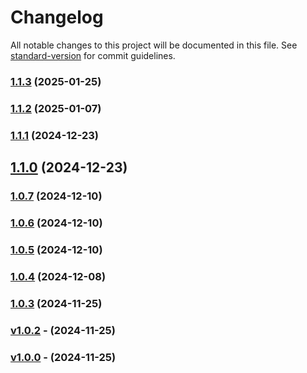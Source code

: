 # Changelog

All notable changes to this project will be documented in this file. See [standard-version](https://github.com/conventional-changelog/standard-version) for commit guidelines.

### [1.1.3](https://github.com/jujoco/nord-jujoco-vscode-theme/compare/v1.1.2...v1.1.3) (2025-01-25)

### [1.1.2](https://github.com/jujoco/nord-jujoco-vscode-theme/compare/v1.1.1...v1.1.2) (2025-01-07)

### [1.1.1](https://github.com/jujoco/nord-jujoco-vscode-theme/compare/v1.1.0...v1.1.1) (2024-12-23)

## [1.1.0](https://github.com/jujoco/nord-jujoco-vscode-theme/compare/v1.0.7...v1.1.0) (2024-12-23)

### [1.0.7](https://github.com/jujoco/nord-jujoco-vscode-theme/compare/v1.0.6...v1.0.7) (2024-12-10)

### [1.0.6](https://github.com/jujoco/nord-jujoco-vscode-theme/compare/v1.0.5...v1.0.6) (2024-12-10)

### [1.0.5](https://github.com/jujoco/nord-jujoco-vscode-theme/compare/v1.0.4...v1.0.5) (2024-12-10)

### [1.0.4](https://github.com/jujoco/nord-jujoco-vscode-theme/compare/v1.0.3...v1.0.4) (2024-12-08)

### [1.0.3](https://github.com/jujoco/nord-jujoco-vscode-theme/compare/v1.0.2...v1.0.3) (2024-11-25)

### [v1.0.2]() - (2024-11-25)

### [v1.0.0]() - (2024-11-25)